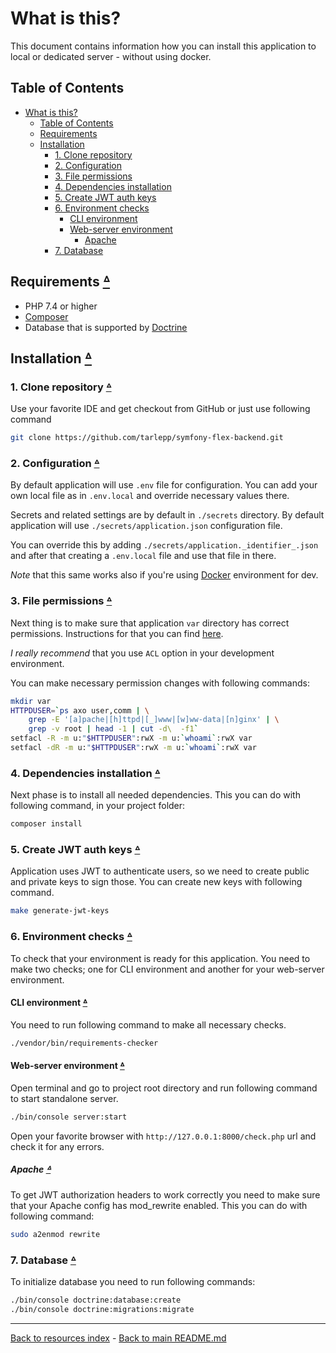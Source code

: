 # What is this?

This document contains information how you can install this application to local
or dedicated server - without using docker.

## Table of Contents

* [What is this?](#what-is-this)
    * [Table of Contents](#table-of-contents)
    * [Requirements](#requirements-table-of-contents)
    * [Installation](#installation-table-of-contents)
        * [1. Clone repository](#1-clone-repository-table-of-contents)
        * [2. Configuration](#2-configuration-table-of-contents)
        * [3. File permissions](#3-file-permissions-table-of-contents)
        * [4. Dependencies installation](#4-dependencies-installation-table-of-contents)
        * [5. Create JWT auth keys](#5-create-jwt-auth-keys-table-of-contents)
        * [6. Environment checks](#6-environment-checks-table-of-contents)
            * [CLI environment](#cli-environment-table-of-contents)
            * [Web-server environment](#web-server-environment-table-of-contents)
                * [Apache](#apache-table-of-contents)
        * [7. Database](#7-database-table-of-contents)

## Requirements [ᐞ](#table-of-contents)

* PHP 7.4 or higher
* [Composer](https://getcomposer.org/)
* Database that is supported by [Doctrine](http://www.doctrine-project.org/)

## Installation [ᐞ](#table-of-contents)

### 1. Clone repository [ᐞ](#table-of-contents)

Use your favorite IDE and get checkout from GitHub or just use following command

```bash
git clone https://github.com/tarlepp/symfony-flex-backend.git
```

### 2. Configuration [ᐞ](#table-of-contents)

By default application will use `.env` file for configuration. You can add your
own local file as in `.env.local` and override necessary values there.

Secrets and related settings are by default in `./secrets` directory. By
default application will use `./secrets/application.json` configuration file.

You can override this by adding `./secrets/application._identifier_.json` and
after that creating a `.env.local` file and use that file in there.

_Note_ that this same works also if you're using [Docker](../README.md#2-start-containers-table-of-contents)
environment for dev.

### 3. File permissions [ᐞ](#table-of-contents)

Next thing is to make sure that application `var` directory has correct
permissions. Instructions for that you can find
[here](https://symfony.com/doc/3.4/setup/file_permissions.html).

_I really recommend_ that you use `ACL` option in your development environment.

You can make necessary permission changes with following commands:

```bash
mkdir var
HTTPDUSER=`ps axo user,comm | \
    grep -E '[a]pache|[h]ttpd|[_]www|[w]ww-data|[n]ginx' | \
    grep -v root | head -1 | cut -d\  -f1`
setfacl -R -m u:"$HTTPDUSER":rwX -m u:`whoami`:rwX var
setfacl -dR -m u:"$HTTPDUSER":rwX -m u:`whoami`:rwX var
```

### 4. Dependencies installation [ᐞ](#table-of-contents)

Next phase is to install all needed dependencies. This you can do with following
command, in your project folder:

```bash
composer install
```

### 5. Create JWT auth keys [ᐞ](#table-of-contents)

Application uses JWT to authenticate users, so we need to create public and
private keys to sign those. You can create new keys with following command.

```bash
make generate-jwt-keys
```

### 6. Environment checks [ᐞ](#table-of-contents)

To check that your environment is ready for this application. You need to make
two checks; one for CLI environment and another for your web-server environment.

#### CLI environment [ᐞ](#table-of-contents)

You need to run following command to make all necessary checks.

```bash
./vendor/bin/requirements-checker
```

#### Web-server environment [ᐞ](#table-of-contents)

Open terminal and go to project root directory and run following command to
start standalone server.

```bash
./bin/console server:start
```

Open your favorite browser with `http://127.0.0.1:8000/check.php` url and
check it for any errors.

##### Apache [ᐞ](#table-of-contents)

To get JWT authorization headers to work correctly you need to make sure that
your Apache config has mod_rewrite enabled. This you can do with following
command:

```bash
sudo a2enmod rewrite
```

### 7. Database [ᐞ](#table-of-contents)

To initialize database you need to run following commands:

```bash
./bin/console doctrine:database:create
./bin/console doctrine:migrations:migrate
```

---

[Back to resources index](README.md) - [Back to main README.md](../README.md)
